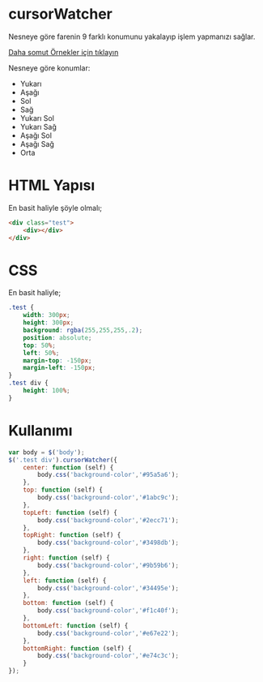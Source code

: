 cursorWatcher
=============

Nesneye göre farenin 9 farklı konumunu yakalayıp işlem yapmanızı sağlar.

[Daha somut Örnekler için tıklayın](http://www.erbilen.net/lab/cursorWatcher/)

Nesneye göre konumlar:
- Yukarı
- Aşağı
- Sol
- Sağ
- Yukarı Sol
- Yukarı Sağ
- Aşağı Sol
- Aşağı Sağ
- Orta

HTML Yapısı
=============

En basit haliyle şöyle olmalı;

```html
<div class="test">
	<div></div>
</div>
```

CSS
=============

En basit haliyle;

```css
.test {
	width: 300px;
	height: 300px;
	background: rgba(255,255,255,.2);
	position: absolute;
	top: 50%;
	left: 50%;
	margin-top: -150px;
	margin-left: -150px;
}
.test div {
	height: 100%;
}
```

Kullanımı
=============

```javascript
var body = $('body');
$('.test div').cursorWatcher({
	center: function (self) {
		body.css('background-color','#95a5a6');
	},
	top: function (self) {
		body.css('background-color','#1abc9c');
	},
	topLeft: function (self) {
		body.css('background-color','#2ecc71');
	},
	topRight: function (self) {
		body.css('background-color','#3498db');
	},
	right: function (self) {
		body.css('background-color','#9b59b6');
	},
	left: function (self) {
		body.css('background-color','#34495e');
	},
	bottom: function (self) {
		body.css('background-color','#f1c40f');
	},
	bottomLeft: function (self) {
		body.css('background-color','#e67e22');
	},
	bottomRight: function (self) {
		body.css('background-color','#e74c3c');
	}
});
```
